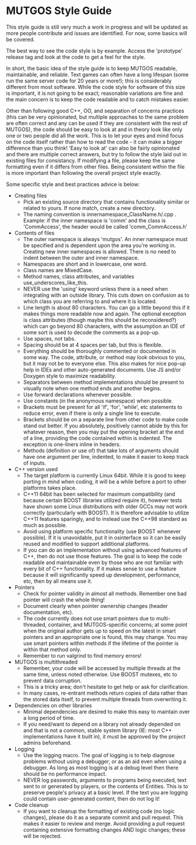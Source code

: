 MUTGOS Style Guide
==================

This style guide is still very much a work in progress and will be updated as more people contribute and issues are identified.  For now, some basics will be covered.

The best way to see the code style is by example.  Access the 'prototype' release tag and look at the code to get a feel for the style.

In short, the basic idea of the style guide is to keep MUTGOS readable, maintainable, and reliable.  Text games can often have a long lifespan (some run the same server code for 20 years or more!); this is considerably different from most software.  While the code style for software of this size is important, it is not going to be exact; reasonable variations are fine and the main concern is to keep the code readable and to catch mistakes easier. 

Other than following good C++, OO, and separation of concerns practices (this can be very opinionated, but multiple approaches to the same problem are often correct and any can be used if they are consistent with the rest of MUTGOS), the code should be easy to look at and in theory look like only one or two people did all the work.  This is to let your eyes and mind focus on the code itself rather than how to read the code - it can make a bigger difference than you think!  'Easy to look at' can also be fairly opinionated and there are multiple correct answers, but try to follow the style laid out in existing files for consistancy.  If modifying a file, please keep the same formatting even if it differs from other files.  Being consistent within the file is more important than following the overall project style exactly.

Some specific style and best practices advice is below:
  * Creating files
    * Pick an existing source directory that contains functionality similar or related to yours.  If none match, create a new directory.
    * The naming convention is innernamespace_ClassName.h/.cpp .  Example:  if the inner namespace is 'comm' and the class is 'CommAccess', the header would be called 'comm_CommAccess.h'
  * Contents of files
    * The outer namespace is always 'mutgos'.  An inner namespace must be specified and is dependent upon the area you're working in.  Creating new inner namespaces is allowed.  There is no need to indent between the outer and inner namespace.
    * Namespaces are short and in lowercase, one word.
    * Class names are MixedCase.
    * Method names, class attributes, and variables use_underscores_like_this.
    * NEVER use the 'using' keyword unless there is a need when integrating with an outside library.  This cuts down on confusion as to which class you are referring to and where it is located.
    * Line length is about 80 characters.  You can go a little beyond this if it makes things more readable now and again.  The optional exception is class attributes (though maybe this should be reconsidered?) which can go beyond 80 characters, with the assumption an IDE of some sort is used to decode the comments as a pop-up.
    * Use spaces, not tabs.
    * Spacing should be at 4 spaces per tab, but this is flexible.
    * Everything should be thoroughly commented or documented in some way.  The code, attribute, or method may look obvious to you, but it may not be to everyone else.  This also makes for nice pop-up help in IDEs and other auto-generated documents.  Use JS and/or Doxygen style to maximize readability.
    * Separators between method implementations should be present to visually note when one method ends and another begins.
    * Use forward declarations whenever possible.
    * Use constants (in the anonymous namespace) when possible.
    * Brackets must be present for all 'if', 'for', 'while', etc statements to reduce error, even if there is only a single line to execute.
    * Brackets should be on a separate line from other code to make code stand out better.  If you absolutely, positively cannot abide by this for whatever reason, then you may put the opening bracket at the end of a line, providing the code contained within is indented.  The exception is one-liners inline in headers.
    * Methods (definition or use of) that take lots of arguments should have one argument per line, indented, to make it easier to keep track of inputs.
  * C++ version used
    * The target platform is currently Linux 64bit.  While it is good to keep porting in mind when coding, it will be a while before a port to other platforms takes place.
    * C++11 64bit has been selected for maximum compatibility (and because certain BOOST libraries utilized require it), however tests have shown some Linux distributions with older GCCs may not work correctly (particularly with BOOST).  It is therefore advisable to utilize C++11 features sparingly, and to instead use the C++98 standard as much as possible.
    * Avoid using platform specific functionality (use BOOST whenever possible).  If it is unavoidable, put it in osinterface so it can be easily reused and modified to support additional platforms.
    * If you can do an implementation without using advanced features of C++, then do not use those features.  The goal is to keep the code readable and maintainable even by those who are not familiar with every bit of C++ functionality.  If it makes sense to use a feature because it will significantly speed up development, performance, etc, then by all means use it.
  * Pointers
    * Check for pointer validity in almost all methods.  Remember one bad pointer will crash the whole thing!
    * Document clearly when pointer ownership changes (header documentation, etc).
    * The code currently does not use smart pointers due to multi-threaded, container, and MUTGOS-specific concerns; at some point when the original author gets up to speed on the latest in smart pointers and an appropriate one is found, this may change.  You may use smart pointers within methods if the lifetime of the pointer is within that method only.
    * Remember to run valgrind to find memory errors!
  * MUTGOS is multithreaded
    * Remember, your code will be accessed by multiple threads at the same time, unless noted otherwise.  Use BOOST mutexes, etc to prevent data corruption.
    * This is a tricky area; don't hesitate to get help or ask for clarification.
    * In many cases, re-entrant methods return copies of data rather than the stored data itself, to prevent multiple threads from overwriting it.
  * Dependencies on other libraries
    * Minimal dependencies are desired to make this easy to maintain over a long period of time.
    * If you need/want to depend on a library not already depended on and that is not a common, stable system library (IE: most C++ implementations have it built in), it must be approved by the project admins beforehand.
  * Logging
    * Use the logging macro.  The goal of logging is to help diagnose problems without using a debugger, or as an aid even when using a debugger.  As long as most logging is at a debug level then there should be no performance impact.
    * NEVER log passwords, arguments to programs being executed, text sent to or generated by players, or the contents of Entities.  This is to preserve people's privacy at a basic level.  If the text you are logging could contain user-generated content, then do not log it!
  * Code cleanup
    * If you want to cleanup the formatting of existing code (no logic changes), please do it as a separate commit and pull request.  This makes it easier to review and merge.  Avoid providing a pull request containing extensive formatting changes AND logic changes; these will be rejected.
